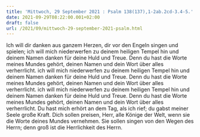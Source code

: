 ```yaml
---
title: 'Mittwoch, 29 September 2021 : Psalm 138(137),1-2ab.2cd-3.4-5.'
date: 2021-09-29T08:22:00.001+02:00
draft: false
url: /2021/09/mittwoch-29-september-2021-psalm.html
---
```


Ich will dir danken aus ganzem Herzen, dir vor den Engeln singen und spielen; ich will mich niederwerfen zu deinem heiligen Tempel hin und deinem Namen danken für deine Huld und Treue. Denn du hast die Worte meines Mundes gehört, deinen Namen und dein Wort über alles verherrlicht. ich will mich niederwerfen zu deinem heiligen Tempel hin und deinem Namen danken für deine Huld und Treue. Denn du hast die Worte meines Mundes gehört, deinen Namen und dein Wort über alles verherrlicht. ich will mich niederwerfen zu deinem heiligen Tempel hin und deinem Namen danken für deine Huld und Treue. Denn du hast die Worte meines Mundes gehört, deinen Namen und dein Wort über alles verherrlicht. Du hast mich erhört an dem Tag, als ich rief; du gabst meiner Seele große Kraft. Dich sollen preisen, Herr, alle Könige der Welt, wenn sie die Worte deines Mundes vernehmen. Sie sollen singen von den Wegen des Herrn; denn groß ist die Herrlichkeit des Herrn.